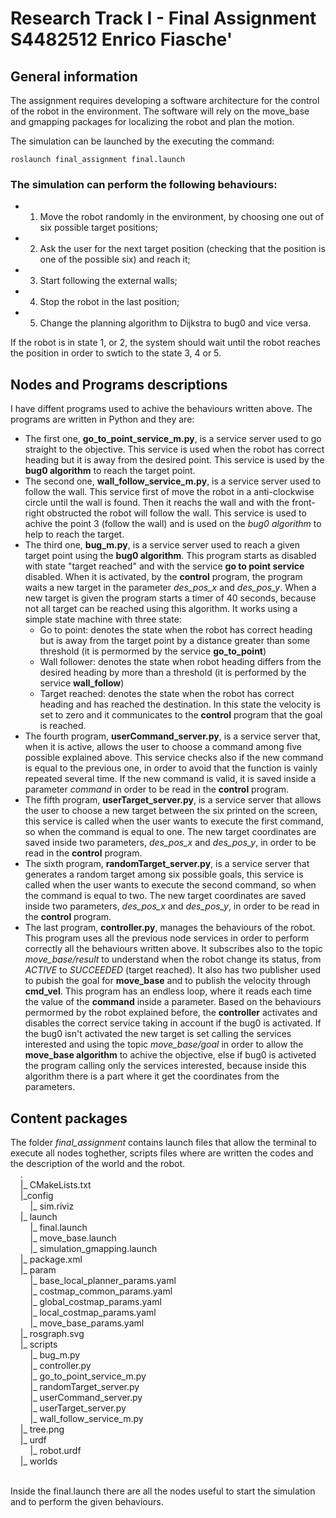 # Research Track I - Final Assignment S4482512 Enrico Fiasche'

## General information
The assignment requires developing a software architecture for the control of the robot in the environment. The software will rely on the move_base and gmapping packages for localizing the robot and plan the motion.

The simulation can be launched by the executing the command:

```
roslaunch final_assignment final.launch
```

### The simulation can perform the following behaviours:
- 1. Move the robot randomly in the environment, by choosing one out of six possible target positions;
- 2. Ask the user for the next target position (checking that the position is one of the possible six) and reach it;
- 3. Start following the external walls;
- 4. Stop the robot in the last position;
- 5. Change the planning algorithm to Dijkstra to bug0 and vice versa.

If the robot is in state 1, or 2, the system should wait until the robot reaches the position in order to swtich to the state 3, 4 or 5.

## Nodes and Programs descriptions
I have diffent programs used to achive the behaviours written above. The programs are written in Python and they are:
- The first one, **go_to_point_service_m.py**, is a service server used to go straight to the objective. This service is used when the robot has correct heading but it is away from the desired point. This service is used by the __bug0 algorithm__ to reach the target point.
- The second one, **wall_follow_service_m.py**, is a service server used to follow the wall. This service first of move the robot in a anti-clockwise circle until the wall is found. Then it reachs the wall and with the front-right obstructed the robot will follow the wall.
This service is used to achive the point 3 (follow the wall) and is used on the _bug0 algorithm_ to help to reach the target.
- The third one, **bug_m.py**, is a service server used to reach a given target point using the __bug0 algorithm__.
This program starts as disabled with state "target reached" and with the service __go to point service__ disabled. When it is activated, by the __control__ program, the program waits a new target in the parameter _des_pos_x_ and _des_pos_y_.
When a new target is given the program starts a timer of 40 seconds, because not all target can be reached using this algorithm. It works using a simple state machine with three state:
    * Go to point: denotes the state when the robot has correct heading but is away from the target point by a distance greater than some threshold (it is permormed by the service __go_to_point__)
    * Wall follower: denotes the state when robot heading differs from the desired heading by more than a threshold (it is performed by the service __wall_follow__)
    * Target reached: denotes the state when the robot has correct heading and has reached the destination. In this state the velocity is set to zero and it communicates to the __control__ program that the goal is reached.
- The fourth program, **userCommand_server.py**, is a service server that, when it is active, allows the user to choose a command among five possible explained above. This service checks also if the new command is equal to the previous one, in order to avoid that the function is vainly repeated several time. If the new command is valid, it is saved inside a parameter _command_ in order to be read in the __control__ program.
- The fifth program, **userTarget_server.py**, is a service server that allows the user to choose a new target between the six printed on the screen, this service is called when the user wants to execute the first command, so when the command is equal to one. The new target coordinates are saved inside two parameters, _des_pos_x_ and _des_pos_y_, in order to be read in the __control__ program.
- The sixth program, **randomTarget_server.py**, is a service server that generates a random target among six possible goals, this service is called when the user wants to execute the second command, so when the command is equal to two. The new target coordinates are saved inside two parameters, _des_pos_x_ and _des_pos_y_, in order to be read in the __control__ program.
- The last program, **controller.py**, manages the behaviours of the robot. This program uses all the previous node services in order to perform correctly all the behaviours written above. It subscribes also to the topic _move_base/result_ to understand when the robot change its status, from _ACTIVE_ to _SUCCEEDED_ (target reached). It also has two publisher used to pubish the goal for __move_base__ and to publish the velocity through __cmd_vel__.
This program has an endless loop, where it reads each time the value of the __command__ inside a parameter. Based on the behaviours permormed by the robot explained before, the __controller__ activates and disables the correct service taking in account if the bug0 is activated. If the bug0 isn't activated the new target is set calling the services interested and using the topic _move_base/goal_ in order to allow the __move_base algorithm__ to achive the objective, else if bug0 is activeted the program calling only the services interested, because inside this algorithm there is a part where it get the coordinates from the parameters.

## Content packages
The folder _final_assignment_ contains launch files that allow the terminal to execute all nodes toghether, scripts files where are written the codes and the description of the world and the robot.
    <br/>&nbsp;&nbsp;&nbsp;&nbsp;.<br/>
    &nbsp;&nbsp;&nbsp;&nbsp;|\_ CMakeLists.txt<br/>
    &nbsp;&nbsp;&nbsp;&nbsp;|\_config<br/>
    &nbsp;&nbsp;&nbsp;&nbsp;&nbsp;&nbsp;&nbsp;&nbsp;|\_ sim.riviz<br/>
    &nbsp;&nbsp;&nbsp;&nbsp;|\_ launch<br/>
    &nbsp;&nbsp;&nbsp;&nbsp;&nbsp;&nbsp;&nbsp;&nbsp;|\_ final.launch<br/>
    &nbsp;&nbsp;&nbsp;&nbsp;&nbsp;&nbsp;&nbsp;&nbsp;|\_ move_base.launch<br/>
    &nbsp;&nbsp;&nbsp;&nbsp;&nbsp;&nbsp;&nbsp;&nbsp;|\_ simulation_gmapping.launch<br/>
    &nbsp;&nbsp;&nbsp;&nbsp;|\_ package.xml<br/>
    &nbsp;&nbsp;&nbsp;&nbsp;|\_ param<br/>
    &nbsp;&nbsp;&nbsp;&nbsp;&nbsp;&nbsp;&nbsp;&nbsp;|\_ base_local_planner_params.yaml<br/>
    &nbsp;&nbsp;&nbsp;&nbsp;&nbsp;&nbsp;&nbsp;&nbsp;|\_ costmap_common_params.yaml<br/>
    &nbsp;&nbsp;&nbsp;&nbsp;&nbsp;&nbsp;&nbsp;&nbsp;|\_ global_costmap_params.yaml<br/>
    &nbsp;&nbsp;&nbsp;&nbsp;&nbsp;&nbsp;&nbsp;&nbsp;|\_ local_costmap_params.yaml<br/>
    &nbsp;&nbsp;&nbsp;&nbsp;&nbsp;&nbsp;&nbsp;&nbsp;|\_ move_base_params.yaml<br/>
    &nbsp;&nbsp;&nbsp;&nbsp;|\_ rosgraph.svg<br/>
    &nbsp;&nbsp;&nbsp;&nbsp;|\_ scripts<br/>
    &nbsp;&nbsp;&nbsp;&nbsp;&nbsp;&nbsp;&nbsp;&nbsp;|\_ bug_m.py<br/>
    &nbsp;&nbsp;&nbsp;&nbsp;&nbsp;&nbsp;&nbsp;&nbsp;|\_ controller.py<br/>
    &nbsp;&nbsp;&nbsp;&nbsp;&nbsp;&nbsp;&nbsp;&nbsp;|\_ go_to_point_service_m.py<br/>
    &nbsp;&nbsp;&nbsp;&nbsp;&nbsp;&nbsp;&nbsp;&nbsp;|\_ randomTarget_server.py<br/>
    &nbsp;&nbsp;&nbsp;&nbsp;&nbsp;&nbsp;&nbsp;&nbsp;|\_ userCommand_server.py<br/>
    &nbsp;&nbsp;&nbsp;&nbsp;&nbsp;&nbsp;&nbsp;&nbsp;|\_ userTarget_server.py<br/>
    &nbsp;&nbsp;&nbsp;&nbsp;&nbsp;&nbsp;&nbsp;&nbsp;|\_ wall_follow_service_m.py<br/>
    &nbsp;&nbsp;&nbsp;&nbsp;|\_ tree.png<br/>
    &nbsp;&nbsp;&nbsp;&nbsp;|\_ urdf<br/>
    &nbsp;&nbsp;&nbsp;&nbsp;&nbsp;&nbsp;&nbsp;&nbsp;|\_ robot.urdf<br/>
    &nbsp;&nbsp;&nbsp;&nbsp;|\_ worlds<br/><br/>

Inside the final.launch there are all the nodes useful to start the simulation and to perform the given behaviours.

